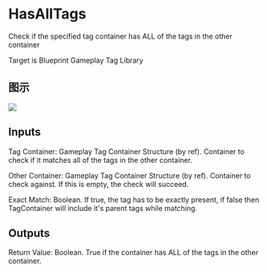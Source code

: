 # HasAllTags

Check if the specified tag container has ALL of the tags in the other container

Target is Blueprint Gameplay Tag Library

## 图示

![]($-20221218-19093162.png)

## Inputs

Tag Container: Gameplay Tag Container Structure (by ref). Container to check if it matches all of the tags in the other container.

Other Container: Gameplay Tag Container Structure (by ref). Container to check against. If this is empty, the check will succeed.

Exact Match: Boolean. If true, the tag has to be exactly present, if false then TagContainer will include it's parent tags while matching.  

## Outputs

Return Value: Boolean. True if the container has ALL of the tags in the other container.

